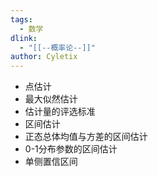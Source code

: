 ```yaml
---
tags: 
  - 数学
dlink:
  - "[[--概率论--]]"
author: Cyletix
---
```

- 点估计
- 最大似然估计
- 估计量的评选标准
- 区间估计
- 正态总体均值与方差的区间估计
- 0-1分布参数的区间估计
- 单侧置信区间